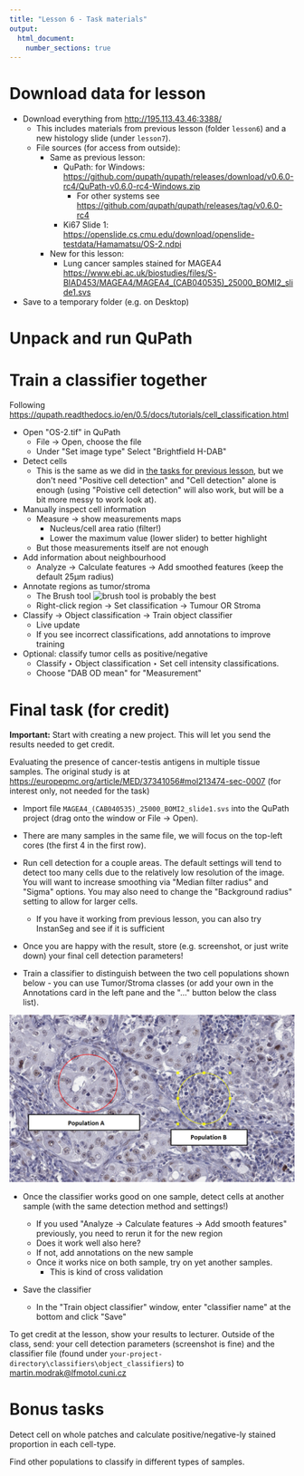 ```yaml
---
title: "Lesson 6 - Task materials"
output: 
  html_document:
    number_sections: true
---
```



# Download data for lesson

- Download everything from http://195.113.43.46:3388/
  - This includes materials from previous lesson (folder `lesson6`) and a new histology slide (under `lesson7`).
  - File sources (for access from outside): 
    - Same as previous lesson:
      - QuPath: for Windows: https://github.com/qupath/qupath/releases/download/v0.6.0-rc4/QuPath-v0.6.0-rc4-Windows.zip
        - For other systems see https://github.com/qupath/qupath/releases/tag/v0.6.0-rc4 
      - Ki67 Slide 1: https://openslide.cs.cmu.edu/download/openslide-testdata/Hamamatsu/OS-2.ndpi
    - New for this lesson:
      - Lung cancer samples stained for MAGEA4 https://www.ebi.ac.uk/biostudies/files/S-BIAD453/MAGEA4/MAGEA4_(CAB040535)_25000_BOMI2_slide1.svs
- Save to a temporary folder (e.g. on Desktop)

# Unpack and run QuPath

# Train a classifier together

Following https://qupath.readthedocs.io/en/0.5/docs/tutorials/cell_classification.html

- Open  "OS-2.tif" in QuPath
  - File -> Open, choose the file
  - Under "Set image type" Select "Brightfield H-DAB" 
- Detect cells 
  - This is the same as we did in [the tasks for previous lesson](images_simple-tasks.html), but we don't need "Positive cell detection" and "Cell detection" alone
  is enough (using "Poistive cell detection" will also work, but will be a bit more messy to work look at). 
- Manually inspect cell information
  - Measure -> show measurements maps
    - Nucleus/cell area ratio (filter!)
    - Lower the maximum value (lower slider) to better highlight
  - But those measurements itself are not enough
- Add information about neighbourhood
  - Analyze -> Calculate features -> Add smoothed features (keep the default 25μm radius)
- Annotate regions as tumor/stroma
  - The Brush tool ![brush tool](https://qupath.readthedocs.io/en/0.5/_images/BRUSH_TOOL.png) is probably the best
  - Right-click region -> Set classification -> Tumour OR Stroma
- Classify -> Object classification -> Train object classifier
  - Live update
  - If you see incorrect classifications, add annotations to improve training
- Optional: classify tumor cells as positive/negative
  - Classify ‣ Object classification ‣ Set cell intensity classifications.
  - Choose "DAB OD mean" for "Measurement"

# Final task (for credit)

**Important:** Start with creating a new project. This will let you send the results needed to get credit.

Evaluating the presence of cancer-testis antigens in multiple tissue samples. The original study is at https://europepmc.org/article/MED/37341056#mol213474-sec-0007 (for interest only, not needed for the task)

- Import file `MAGEA4_(CAB040535)_25000_BOMI2_slide1.svs` into the QuPath project (drag onto the window or File -> Open). 

- There are many samples in the same file, we will focus on the top-left cores (the first 4 in the first row).

- Run cell detection for a couple areas. The default settings will tend to detect too many cells due to the relatively low resolution of the image. You will want to increase smoothing via "Median filter radius" and "Sigma" options. 
You may also need to change the "Background radius" setting to allow for larger cells.
  - If you have it working from previous lesson, you can also try InstanSeg and see if it is sufficient

- Once you are happy with the result, store (e.g. screenshot, or just write down) your final cell detection parameters!

- Train a classifier to distinguish between the two cell populations shown below - you can use Tumor/Stroma classes (or add your own in the Annotations card in the left pane and the "..." button below the class list).

![](populations-final-task.png)

- Once the classifier works good on one sample, detect cells at another sample (with the same detection method and settings!)
  - If you used "Analyze -> Calculate features -> Add smooth features" previously, you need to rerun it for the new region
  - Does it work well also here?
  - If not, add annotations on the new sample
  - Once it works nice on both sample, try on yet another samples. 
    - This is kind of cross validation

- Save the classifier
  - In the "Train object classifier" window, enter "classifier name" at the bottom and click "Save"

To get credit at the lesson, show your results to lecturer. Outside of the class, send: your cell detection parameters (screenshot is fine) and the classifier file (found under `your-project-directory\classifiers\object_classifiers`) to martin.modrak@lfmotol.cuni.cz

<!-- 
Note to self: evaluate on 
Slide 1: 
   - Top 4, Left - 2
   - Bottom - 3, LEft-
Slide 2:
  - Left 4, Top - 2
  - Top 1, Right - 4 ( - 3without spaces)
  - Bottom -3, Left - 5 (-3 without spaces)
-->

# Bonus tasks

Detect cell on whole patches and calculate positive/negative-ly stained proportion in each cell-type.

Find other populations to classify in different types of samples.


